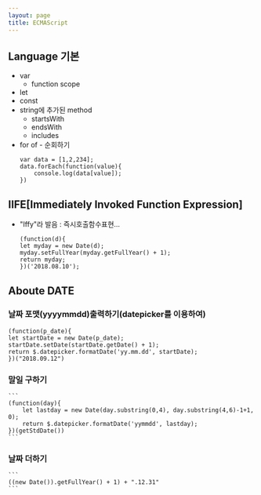 ```yaml
---
layout: page
title: ECMAScript
---
```

## Language 기본
- var
   * function scope
- let
- const
- string에 추가된 method
  * startsWith
  * endsWith
  * includes
- for of - 순회하기
    ```
    var data = [1,2,234];
    data.forEach(function(value){
        console.log(data[value]);
    })
    ```

## IIFE[Immediately Invoked Function Expression]
- "Iffy"라 발음 : 즉시호출함수표현…
    ```
    (function(d){
    let myday = new Date(d);
    myday.setFullYear(myday.getFullYear() + 1);
    return myday;
    })('2018.08.10');
    ```

## Aboute DATE
### 날짜 포맷(yyyymmdd)출력하기(datepicker를 이용하여)

    (function(p_date){
    let startDate = new Date(p_date);
    startDate.setDate(startDate.getDate() + 1);
    return $.datepicker.formatDate('yy.mm.dd', startDate);
    })("2018.09.12")

### 말일 구하기
    ```
    (function(day){
        let lastday = new Date(day.substring(0,4), day.substring(4,6)-1+1, 0);
        return $.datepicker.formatDate('yymmdd', lastday);
    })(getStdDate())
    ```

### 날짜 더하기
    ```
    ((new Date()).getFullYear() + 1) + ".12.31"
    ```
